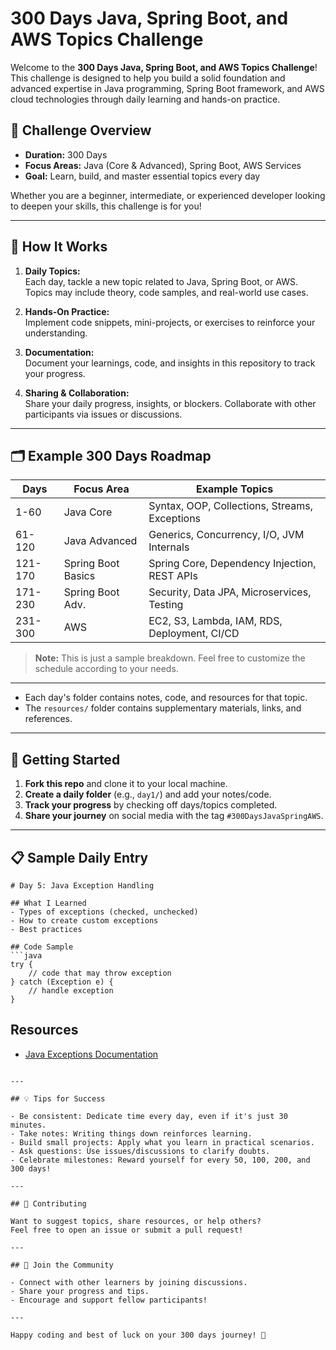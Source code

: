 # 300 Days Java, Spring Boot, and AWS Topics Challenge

Welcome to the **300 Days Java, Spring Boot, and AWS Topics Challenge**!  
This challenge is designed to help you build a solid foundation and advanced expertise in Java programming, Spring Boot framework, and AWS cloud technologies through daily learning and hands-on practice.

## 🚀 Challenge Overview

- **Duration:** 300 Days
- **Focus Areas:** Java (Core & Advanced), Spring Boot, AWS Services
- **Goal:** Learn, build, and master essential topics every day

Whether you are a beginner, intermediate, or experienced developer looking to deepen your skills, this challenge is for you!

---

## 📅 How It Works

1. **Daily Topics:**  
   Each day, tackle a new topic related to Java, Spring Boot, or AWS. Topics may include theory, code samples, and real-world use cases.

2. **Hands-On Practice:**  
   Implement code snippets, mini-projects, or exercises to reinforce your understanding.

3. **Documentation:**  
   Document your learnings, code, and insights in this repository to track your progress.

4. **Sharing & Collaboration:**  
   Share your daily progress, insights, or blockers. Collaborate with other participants via issues or discussions.

---

## 🗂️ Example 300 Days Roadmap

| Days      | Focus Area         | Example Topics                                 |
|-----------|--------------------|-----------------------------------------------|
| 1-60      | Java Core          | Syntax, OOP, Collections, Streams, Exceptions  |
| 61-120    | Java Advanced      | Generics, Concurrency, I/O, JVM Internals      |
| 121-170   | Spring Boot Basics | Spring Core, Dependency Injection, REST APIs   |
| 171-230   | Spring Boot Adv.   | Security, Data JPA, Microservices, Testing     |
| 231-300   | AWS                | EC2, S3, Lambda, IAM, RDS, Deployment, CI/CD  |

> **Note:** This is just a sample breakdown. Feel free to customize the schedule according to your needs.

---

- Each day's folder contains notes, code, and resources for that topic.
- The `resources/` folder contains supplementary materials, links, and references.

---

## 🌟 Getting Started

1. **Fork this repo** and clone it to your local machine.
2. **Create a daily folder** (e.g., `day1/`) and add your notes/code.
3. **Track your progress** by checking off days/topics completed.
4. **Share your journey** on social media with the tag `#300DaysJavaSpringAWS`.

---

## 📋 Sample Daily Entry

```
# Day 5: Java Exception Handling

## What I Learned
- Types of exceptions (checked, unchecked)
- How to create custom exceptions
- Best practices

## Code Sample
```java
try {
    // code that may throw exception
} catch (Exception e) {
    // handle exception
}
```

## Resources
- [Java Exceptions Documentation](https://docs.oracle.com/javase/tutorial/essential/exceptions/)
```

---

## 💡 Tips for Success

- Be consistent: Dedicate time every day, even if it's just 30 minutes.
- Take notes: Writing things down reinforces learning.
- Build small projects: Apply what you learn in practical scenarios.
- Ask questions: Use issues/discussions to clarify doubts.
- Celebrate milestones: Reward yourself for every 50, 100, 200, and 300 days!

---

## 🤝 Contributing

Want to suggest topics, share resources, or help others?  
Feel free to open an issue or submit a pull request!

---

## 📣 Join the Community

- Connect with other learners by joining discussions.
- Share your progress and tips.
- Encourage and support fellow participants!

---

Happy coding and best of luck on your 300 days journey! 🚀
